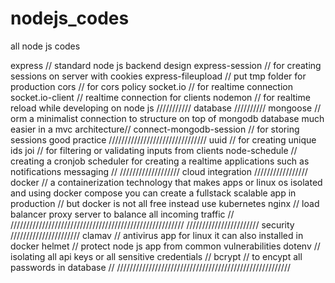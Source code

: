 # nodejs_codes

all node js codes

express // standard node js backend design
express-session // for creating sessions on server with cookies
express-fileupload // put tmp folder for production
cors // for cors policy
socket.io // for realtime connection
socket.io-client // realtime connection for clients
nodemon // for realtime reload while developing on node js
/////////// database //////////
mongoose // orm a minimalist connection to structure on top of
mongodb database much easier in a mvc architecture//
connect-mongodb-session // for storing sessions good practice
///////////////////////////////
uuid // for creating unique ids
joi // for filtering or validating inputs from clients
node-schedule // creating a cronjob scheduler for creating
a realtime applications such as notifications messaging //
/////////////////// cloud integration /////////////////
docker // a containerization technology that makes apps or
linux os isolated and using docker compose you can create a
fullstack scalable app in production //
but docker is not all free instead use kubernetes
nginx // load balancer proxy server to balance all incoming
traffic //
///////////////////////////////////////////////////////
/////////////////////// security //////////////////////
clamav // antivirus app for linux it can also installed
in docker
helmet // protect node js app from common vulnerabilities
dotenv // isolating all api keys or all sensitive
credentials //
bcrypt // to encypt all passwords in database //
///////////////////////////////////////////////////////
